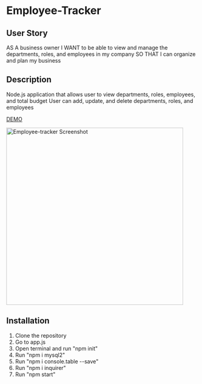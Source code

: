 # Employee-Tracker

## User Story
AS A business owner
I WANT to be able to view and manage the departments, roles, and employees in my company
SO THAT I can organize and plan my business

## Description 
Node.js application that allows user to view departments, roles, employees, and total budget
User can add, update, and delete departments, roles, and employees

[DEMO](https://youtu.be/64j7wZE5RE8)

<img width="466" alt="Employee-tracker Screenshot" src="https://user-images.githubusercontent.com/91970214/155102989-f490e302-ded1-4600-960a-23c9855d563b.png">


## Installation 
1. Clone the repository
2. Go to app.js
3. Open terminal and run "npm init"
4. Run "npm i mysql2"
5. Run "npm i console.table --save"
6. Run "npm i inquirer"
7. Run "npm start"
